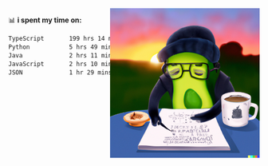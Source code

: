   <a href="https://labs.openai.com/s/SDpMzMDOjceb9FnPC9VOoBlW">
    <img align="right" alt="png" src="https://raw.githubusercontent.com/raghavan/raghavan/main/dalle_avocado.png" width="300" />
  </a>

📊 **i spent my time on:**
<!--START_SECTION:waka-->

```txt
TypeScript       199 hrs 14 mins ███████████████████████▒░   92.75 %
Python           5 hrs 49 mins   ▓░░░░░░░░░░░░░░░░░░░░░░░░   02.71 %
Java             2 hrs 11 mins   ▒░░░░░░░░░░░░░░░░░░░░░░░░   01.02 %
JavaScript       2 hrs 10 mins   ▒░░░░░░░░░░░░░░░░░░░░░░░░   01.01 %
JSON             1 hr 29 mins    ▒░░░░░░░░░░░░░░░░░░░░░░░░   00.70 %
```

<!--END_SECTION:waka-->

